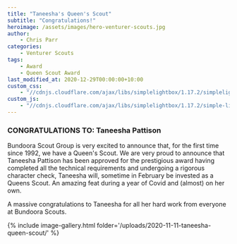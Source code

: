 ```yaml
---
title: "Taneesha's Queen's Scout"
subtitle: "Congratulations!"
heroimage: /assets/images/hero-venturer-scouts.jpg
author:
    - Chris Parr
categories:
    - Venturer Scouts
tags:
    - Award
    - Queen Scout Award
last_modified_at: 2020-12-29T00:00:00+10:00
custom_css:
    - "//cdnjs.cloudflare.com/ajax/libs/simplelightbox/1.17.2/simplelightbox.min.css"
custom_js:
    - "//cdnjs.cloudflare.com/ajax/libs/simplelightbox/1.17.2/simple-lightbox.min.js"
---
```


### CONGRATULATIONS TO: Taneesha Pattison

Bundoora Scout Group is very excited to announce that, for the first time since 1992, we have a Queen's Scout. We are very proud to announce that Taneesha Pattison has been approved for the prestigious award having completed all the technical requirements and undergoing a rigorous character check, Taneesha will, sometime in February be invested as a Queens Scout. An amazing feat during a year of Covid and (almost) on her own.

A massive congratulations to Taneesha for all her hard work from everyone at Bundoora Scouts.

{% include image-gallery.html folder='/uploads/2020-11-11-taneesha-queen-scout/' %}